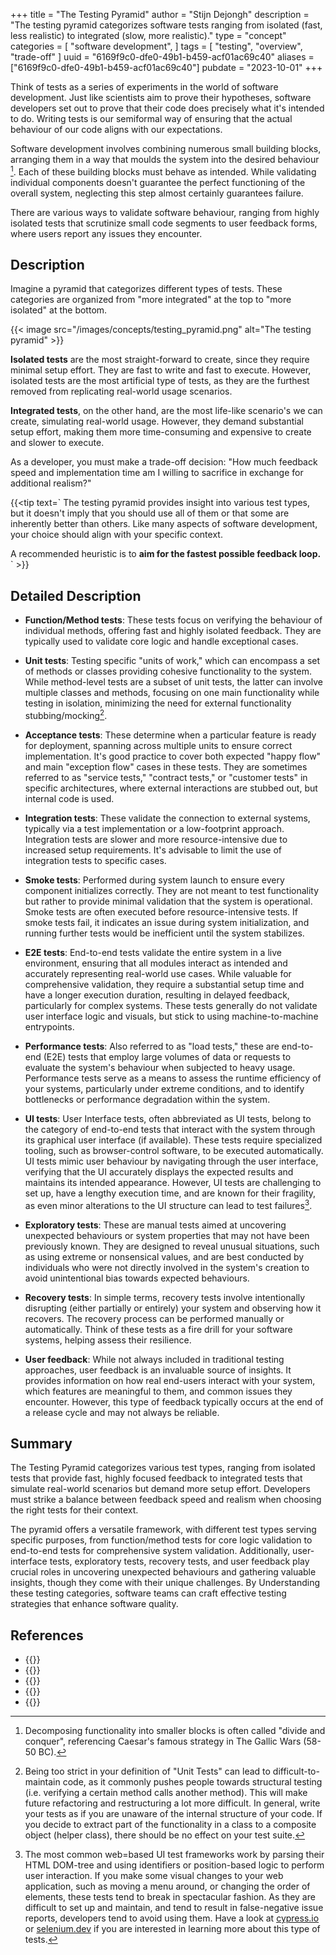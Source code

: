 +++
title = "The Testing Pyramid"
author = "Stijn Dejongh"
description = "The testing pyramid categorizes software tests ranging from isolated (fast, less realistic) to integrated (slow, more realistic)."
type = "concept"
categories = [
    "software development",
]
tags = [
    "testing", "overview", "trade-off"
]
uuid = "6169f9c0-dfe0-49b1-b459-acf01ac69c40"
aliases = ["6169f9c0-dfe0-49b1-b459-acf01ac69c40"]
pubdate = "2023-10-01"
+++

Think of tests as a series of experiments in the world of software development. Just like scientists aim to prove their hypotheses, software
developers set out to prove that their code does precisely what it's intended to do. Writing tests is our semiformal way of ensuring that the
actual behaviour of our code aligns with our expectations.

Software development involves combining numerous small building blocks, arranging them in a way that moulds the system into the desired behaviour
[^1].
Each of these building blocks must behave as intended. While validating individual components doesn't guarantee the perfect functioning of the
overall system, neglecting this step almost certainly guarantees failure.

There are various ways to validate software behaviour, ranging from highly isolated tests that scrutinize small code segments to user feedback 
forms,
where users report any issues they encounter.

## Description

Imagine a pyramid that categorizes different types of tests. These categories are organized from "more integrated" at the top to "more isolated" at
the bottom.

{{< image src="/images/concepts/testing_pyramid.png" alt="The testing pyramid" >}}

**Isolated tests** are the most straight-forward to create, since they require minimal setup effort.
They are fast to write and fast to execute. However, isolated tests are the most artificial type of tests, as they are the furthest removed from
replicating real-world usage scenarios.

**Integrated tests**, on the other hand, are the most life-like scenario's we can create, simulating real-world usage. However, they demand
substantial setup effort, making them more time-consuming and expensive to create and slower to execute.

As a developer, you must make a trade-off decision: "How much feedback speed and implementation time am I willing to sacrifice in exchange for
additional realism?"

{{<tip text=`
The testing pyramid provides insight into various test types, but it doesn't imply that you should use all of them or that some are inherently
better than others. Like many aspects of software development, your choice should align with your specific context.

A recommended heuristic is to **aim for the fastest possible feedback loop.**
` >}}

## Detailed Description

* **Function/Method tests**: These tests focus on verifying the behaviour of individual methods, offering fast and highly isolated feedback. They are
  typically used to validate core logic and handle exceptional cases.

* **Unit tests**: Testing specific "units of work," which can encompass a set of methods or classes providing cohesive functionality to the system.
  While method-level tests are a subset of unit tests, the latter can involve multiple classes and methods, focusing on one main functionality while
  testing in isolation, minimizing the need for external functionality stubbing/mocking[^2].

* **Acceptance tests**: These determine when a particular feature is ready for deployment, spanning across multiple units to ensure correct
  implementation. It's good practice to cover both expected "happy flow" and main "exception flow" cases in these tests. They are sometimes referred
  to as "service tests," "contract tests," or "customer tests" in specific architectures, where external interactions are stubbed out, but internal
  code is used.

* **Integration tests**: These validate the connection to external systems, typically via a test implementation or a low-footprint approach.
  Integration tests are slower and more resource-intensive due to increased setup requirements. It's advisable to limit the use of integration tests
  to specific cases.

* **Smoke tests**: Performed during system launch to ensure every component initializes correctly. They are not meant to test functionality but
  rather to provide minimal validation that the system is operational. Smoke tests are often executed before resource-intensive tests. If smoke
  tests fail, it indicates an issue during system initialization, and running further tests would be inefficient until the system stabilizes.

* **E2E tests**: End-to-end tests validate the entire system in a live environment, ensuring that all modules interact as intended and accurately
  representing real-world use cases. While valuable for comprehensive validation, they require a substantial setup time and have a longer execution
  duration, resulting in delayed feedback, particularly for complex systems. These tests generally do not validate user interface logic and
  visuals, but stick to using machine-to-machine entrypoints.

* **Performance tests**: Also referred to as "load tests," these are end-to-end (E2E) tests that employ large volumes of data or requests to
  evaluate the system's behaviour when subjected to heavy usage. Performance tests serve as a means to assess the runtime efficiency of your systems,
  particularly under extreme conditions, and to identify bottlenecks or performance degradation within the system.

* **UI tests**: User Interface tests, often abbreviated as UI tests, belong to the category of end-to-end tests that interact with the system
  through its graphical user interface (if available). These tests require specialized tooling, such as browser-control software, to be executed
  automatically. UI tests mimic user behaviour by navigating through the user interface, verifying that the UI accurately displays the expected
  results and maintains its intended appearance. However, UI tests are challenging to set up, have a lengthy execution time, and are known for their
  fragility, as even minor alterations to the UI structure can lead to test failures[^3].

* **Exploratory tests**: These are manual tests aimed at uncovering unexpected behaviours or system properties that may not have been previously
  known. They are designed to reveal unusual situations, such as using extreme or nonsensical values, and are best conducted by individuals who were
  not directly involved in the system's creation to avoid unintentional bias towards expected behaviours.

* **Recovery tests**: In simple terms, recovery tests involve intentionally disrupting (either partially or entirely) your system and observing how
  it recovers. The recovery process can be performed manually or automatically. Think of these tests as a fire drill for your software systems,
  helping assess their resilience.

* **User feedback**: While not always included in traditional testing approaches, user feedback is an invaluable source of insights. It provides
  information on how real end-users interact with your system, which features are meaningful to them, and common issues they encounter. However,
  this type of feedback typically occurs at the end of a release cycle and may not always be reliable.

## Summary

The Testing Pyramid categorizes various test types, ranging from isolated tests that provide fast, highly focused feedback to integrated tests that
simulate real-world scenarios but demand more setup effort. Developers must strike a balance between feedback speed and realism when choosing the
right tests for their context. 

The pyramid offers a versatile framework, with different test types serving specific purposes, from function/method
tests for core logic validation to end-to-end tests for comprehensive system validation. Additionally, user-interface tests, exploratory tests, 
recovery tests, and user feedback play crucial roles in uncovering unexpected behaviours and gathering valuable insights, though they come with their unique challenges. By
Understanding these testing categories, software teams can craft effective testing strategies that enhance software quality.

## References

* {{<reference author="Fowler, M."
  year="2018"
  title="The Practical Test Pyramid"
  site="MartinFowler.com"
  link="https://martinfowler.com/articles/practical-test-pyramid.html" >}}
* {{<reference author="Cohn, M."
  year="2010"
  title="Succeeding with Agile: Software Development Using Scrum"
  isbn="0321579364"
  publisher="Addison-Wesley"
  link="https://www.goodreads.com/en/book/show/6707987-succeeding-with-agile" >}}
* {{<reference author="Kaner, C.; Bach, J.; Pettichord, B."
  year="2001"
  title="Lessons Learned in Software Testing: A Context-Driven Approach"
  isbn="9780471081128"
  publisher="Wiley"
  link="https://www.oreilly.com/library/view/lessons-learned-in/9780471081128/" >}}
* {{<reference author="Beck, K. & Andres, C."
  year="2004"
  title="Extreme Programming Explained: Embrace Change"
  isbn="9780321278654"
  publisher="Addison-Wesley"
  link="https://www.goodreads.com/book/show/67833.Extreme_Programming_Explained" >}}
* {{<reference author="SE Daily podcast"
  year="2019"
  title="Facebook Engineering Process with Kent Beck"
  site="Software Engineer Daily"
  link="https://softwareengineeringdaily.com/2019/08/28/facebook-engineering-process-with-kent-beck" >}}

[^1]: Decomposing functionality into smaller blocks is often called "divide and conquer", referencing Caesar's famous strategy in The Gallic
Wars (58-50 BC).

[^2]: Being too strict in your definition of "Unit Tests" can lead to difficult-to-maintain code, as it commonly pushes people towards
structural testing (i.e. verifying a certain method calls another method). This will make future refactoring and restructuring a lot more
difficult. In general, write your tests as if you are unaware of the internal structure of your code. If you decide to extract part of the
functionality in a class to a composite object (helper class), there should be no effect on your test suite.

[^3]: The most common web=based UI test frameworks work by parsing their HTML DOM-tree and using identifiers or position-based
logic to perform user interaction. If you make some visual changes to your web application, such as moving a menu around, or changing the order
of elements, these tests tend to break in spectacular fashion. As they are difficult to set up and maintain, and tend to result in false-negative
issue reports, developers tend to avoid using them. Have a look at [cypress.io](https://www.cypress.io/)
or [selenium.dev](https://www.selenium.dev/) if you are interested in learning more about this type of tests.